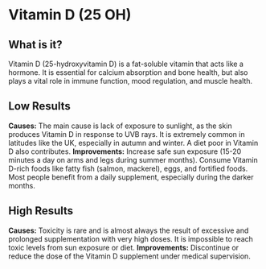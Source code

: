 # Vitamin D (25 OH)

## What is it?
Vitamin D (25-hydroxyvitamin D) is a fat-soluble vitamin that acts like a hormone. It is essential for calcium absorption and bone health, but also plays a vital role in immune function, mood regulation, and muscle health.

## Low Results
**Causes:** The main cause is lack of exposure to sunlight, as the skin produces Vitamin D in response to UVB rays. It is extremely common in latitudes like the UK, especially in autumn and winter. A diet poor in Vitamin D also contributes.
**Improvements:** Increase safe sun exposure (15-20 minutes a day on arms and legs during summer months). Consume Vitamin D-rich foods like fatty fish (salmon, mackerel), eggs, and fortified foods. Most people benefit from a daily supplement, especially during the darker months.

## High Results
**Causes:** Toxicity is rare and is almost always the result of excessive and prolonged supplementation with very high doses. It is impossible to reach toxic levels from sun exposure or diet.
**Improvements:** Discontinue or reduce the dose of the Vitamin D supplement under medical supervision.
